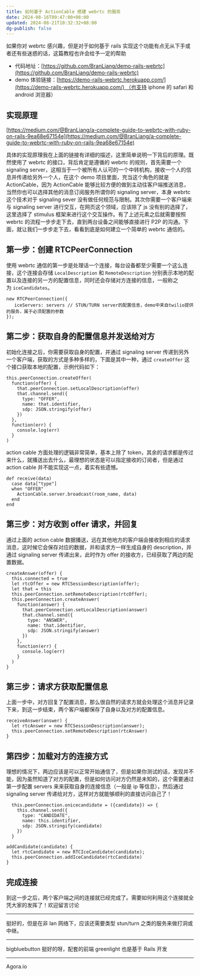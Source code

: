 ```yaml
---
title: 如何基于 ActionCable 搭建 webrtc 的服务
date: 2024-08-16T09:47:00+08:00
updated: 2024-08-21T10:32:32+08:00
dg-publish: false
---
```


如果你对 webrtc 感兴趣，但是对于如何基于 rails 实现这个功能有点无从下手或者还有些迷惑的话，这篇教程也许会给予一定的帮助

- 代码地址：[https://github.com/BranLiang/demo-rails-webrtc](https://github.com/BranLiang/demo-rails-webrtc)
- demo 体验链接：[https://demo-rails-webrtc.herokuapp.com/](https://demo-rails-webrtc.herokuapp.com/) （也支持 iphone 的 safari 和 android 浏览器）

## 实现原理

[https://medium.com/@BranLiang/a-complete-guide-to-webrtc-with-ruby-on-rails-9ea68e67154e](https://medium.com/@BranLiang/a-complete-guide-to-webrtc-with-ruby-on-rails-9ea68e67154e)

具体的实现原理我在上面的链接有详细的描述，这里简单说明一下背后的原理。既然使用了 webrtc 的接口，背后肯定是遵循的 webrtc 的规则，首先需要一个 signaling server，这相当于一个被所有人认可的一个中转机构，接收一个人的信息并传递给另外一个人，在这个 demo 项目里面，充当这个角色的就是 ActionCable，因为 ActionCable 能够比较方便的做到主动往客户端推送消息，当然你也可以选择其他的消息订阅服务所谓你的 signaling server，本身 webrtc 这个技术对于 signaling sever 没有做任何规范与限制。其次你需要一个客户端来与 signaling server 进行交互，在网页这个领域，应该除了 js 没有别的选择了，这里选择了 stimulus 框架来进行这个交互操作。有了上述元素之后就需要按照 webrtc 的流程一步步走下去，直到两台设备之间能够直接进行 P2P 的沟通。下面，就让我们一步步走下去，看看到底是如何建立一个简单的 webrtc 通信的。

## 第一步：创建 RTCPeerConnection

使用 webrtc 通信的第一步是处理话一个连接，每台设备都至少需要一个这么连接，这个连接会存储 `LocalDescription` 和 `RemoteDescription` 分别表示本地的配置以及连接的另一方的配置信息，同时还会存储对方连接的信息，一般称之为 `iceCandidates`。

```
new RTCPeerConnection({
   iceServers: servers // STUN/TURN server的配置信息，demo中来自twilio提供的服务，属于必须配置的参数
});
```

## 第二步：获取自身的配置信息并发送给对方

初始化连接之后，你需要获取自身的配置，并通过 signaling server 传递到另外一个客户端，获取的方式是多种多样的，下面是其中一种，通过 `createOffer` 这个接口获取本地的配置，示例代码如下：

```
this.peerConnection.createOffer(
  function(offer) {
    that.peerConnection.setLocalDescription(offer)
    that.channel.send({
      type: "OFFER",
      name: that.identifier,
      sdp: JSON.stringify(offer)
    })
  },
  function(err) {
    console.log(err)
  }
)
```

action cable 方面处理的逻辑非常简单，基本上除了 token，其余的请求都是传过来什么，就播送出去什么，最理想的状态是可以指定接收的订阅者，但是通过 action cable 并不能实现这一点，着实有些遗憾。

```
def receive(data)
  case data["type"]
  when "OFFER"
    ActionCable.server.broadcast(room_name, data)
  end
end
```

## 第三步：对方收到 offer 请求，并回复

通过上面的 action cable 数据播送，远在其他地方的客户端会接收到相应的请求消息，这时候它会保存对应的数据，并和请求方一样生成自身的 description，并通过 signaling server 传递出来，此时作为 offer 的接收方，已经获取了两边的配置数据。

```
createAnswer(offer) {
  this.connected = true
  let rtcOffer = new RTCSessionDescription(offer);
  let that = this
  this.peerConnection.setRemoteDescription(rtcOffer);
  this.peerConnection.createAnswer(
    function(answer) {
      that.peerConnection.setLocalDescription(answer)
      that.channel.send({
        type: "ANSWER",
        name: that.identifier,
        sdp: JSON.stringify(answer)
      })
    },
    function(err) {
      console.log(err)
    }
  )
}
```

## 第三步：请求方获取配置信息

上面一步中，对方回复了配置消息，那么很自然的请求方就会处理这个消息并记录下来，到这一步结束，两个客户端都保存了自身以及对方的配置信息。

```
receiveAnswer(answer) {
  let rtcAnswer = new RTCSessionDescription(answer);
  this.peerConnection.setRemoteDescription(rtcAnswer)
}
```

## 第四步：加载对方的连接方式

理想的情况下，两边应该是可以正常开始通信了，但是如果你测试的话，发现并不能，因为虽然知道了对方的配置，但是如何访问对方仍然是未知的，这个需要通过第一步配置 servers 来来获取自身的连接信息（一般是 ip 等信息），然后通过 signaling server 传递给对方，这样对方就能够顺利的直接访问自己了！

```
  this.peerConnection.onicecandidate = ({candidate}) => {
    this.channel.send({
      type: "CANDIDATE",
      name: this.identifier,
      sdp: JSON.stringify(candidate)
    })
  }

addCandidate(candidate) {
  let rtcCandidate = new RTCIceCandidate(candidate);
  this.peerConnection.addIceCandidate(rtcCandidate)
}
```

## 完成连接

到这一步之后，两个客户端之间的连接就已经完成了。需要如何利用这个连接就全凭大家的发挥了！欢迎留言讨论

---

挺好的，但是在非 lan 网络下，应该还需要类型 stun/turn 之类的服务来做打洞或中继。

---

bigbluebutton 挺好的呀，配套的前端 greenlight 也是基于 Rails 开发

---

Agora.io
